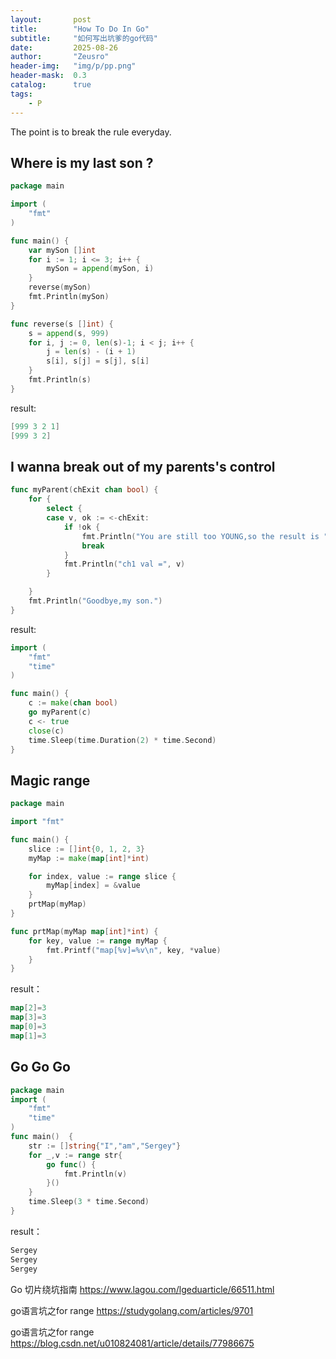 ```yaml
---
layout:       post
title:        "How To Do In Go"
subtitle:     "如何写出坑爹的go代码"
date:         2025-08-26
author:       "Zeusro"
header-img:   "img/p/pp.png"
header-mask:  0.3
catalog:      true
tags:
    - P
---
```


The point is to break the rule everyday.

## Where is my last son ?

```go
package main

import (
	"fmt"
)

func main() {
	var mySon []int
	for i := 1; i <= 3; i++ {
		mySon = append(mySon, i)
	}
	reverse(mySon)
	fmt.Println(mySon)
}

func reverse(s []int) {
	s = append(s, 999)
	for i, j := 0, len(s)-1; i < j; i++ {
		j = len(s) - (i + 1)
		s[i], s[j] = s[j], s[i]
	}
	fmt.Println(s)
}
```

result:

```go
[999 3 2 1]
[999 3 2]
```

## I wanna break out of my parents's control

```go
func myParent(chExit chan bool) {
	for {
		select {
		case v, ok := <-chExit:
			if !ok {
				fmt.Println("You are still too YOUNG,so the result is ", v)
				break
			}
			fmt.Println("ch1 val =", v)
		}

	}
	fmt.Println("Goodbye,my son.")
}
```

result:

```go
import (
	"fmt"
	"time"
)

func main() {
	c := make(chan bool)
	go myParent(c)
	c <- true
	close(c)
	time.Sleep(time.Duration(2) * time.Second)
}
```

## Magic range

```go
package main

import "fmt"

func main() {
    slice := []int{0, 1, 2, 3}
    myMap := make(map[int]*int)

    for index, value := range slice {
        myMap[index] = &value
    }
    prtMap(myMap)
}

func prtMap(myMap map[int]*int) {
    for key, value := range myMap {
        fmt.Printf("map[%v]=%v\n", key, *value)
    }
}
```

result：

```go
map[2]=3
map[3]=3
map[0]=3
map[1]=3
```

## Go Go Go

```go
package main
import (
    "fmt"
    "time"
)
func main()  {
    str := []string{"I","am","Sergey"}
    for _,v := range str{
        go func() {
            fmt.Println(v)
        }()
    }
    time.Sleep(3 * time.Second)
}
```

result：

```go
Sergey
Sergey
Sergey
```

Go 切片绕坑指南
<https://www.lagou.com/lgeduarticle/66511.html>

go语言坑之for range
<https://studygolang.com/articles/9701>

go语言坑之for range
<https://blog.csdn.net/u010824081/article/details/77986675>


